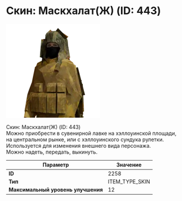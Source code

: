 # Скин: Маскхалат(Ж) (ID: 443)

![Item Image](../img/2258.webp?raw=true)

Скин: Маскхалат(Ж) (ID: 443)<br>Можно приобрести в сувенирной лавке на хэллоуинской площади,<br>на центральном рынке, или с хэллоуинского сундука рулетки.<br>Используется для изменения внешнего вида персонажа. <br>Можно надеть, передать, выкинуть.


| Параметр | Значение |
|----------|----------|
| **ID** | 2258 |
| **Тип** | ITEM_TYPE_SKIN |
| **Максимальный уровень улучшения** | 12 |

